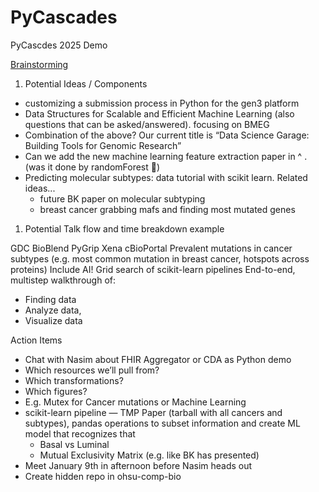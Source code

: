 # PyCascades
PyCascdes 2025 Demo

[Brainstorming](https://ohsucomputationalbio.slack.com/canvas/C07TZ82UVC5)
1. Potential Ideas / Components

* customizing a submission process in Python for the gen3 platform
* Data Structures for Scalable and Efficient Machine Learning (also questions that can be asked/answered). focusing on BMEG
* Combination of the above? Our current title is “Data Science Garage: Building Tools for Genomic Research”
* Can we add the new machine learning feature extraction paper in ^ . (was it done by randomForest  :melting_face:)
* Predicting molecular subtypes: data tutorial with scikit learn. Related ideas...
    * future BK paper on molecular subtyping
    * breast cancer grabbing mafs and finding most mutated genes

1. Potential Talk flow and time breakdown example


GDC BioBlend
PyGrip
Xena
cBioPortal
Prevalent mutations in cancer subtypes (e.g. most common mutation in breast cancer, hotspots across proteins)
Include AI!
Grid search of scikit-learn pipelines
End-to-end, multistep walkthrough of:

* Finding data
* Analyze data,
* Visualize data


Action Items

* Chat with Nasim about FHIR Aggregator or CDA as Python demo
* Which resources we’ll pull from?
* Which transformations?
* Which figures?
* E.g. Mutex for Cancer mutations or Machine Learning
* scikit-learn pipeline — TMP Paper (tarball with all cancers and subtypes), pandas operations to subset information and create ML model that recognizes that
    * Basal vs Luminal
    * Mutual Exclusivity Matrix (e.g. like BK has presented)
* Meet January 9th in afternoon before Nasim heads out
* Create hidden repo in ohsu-comp-bio


